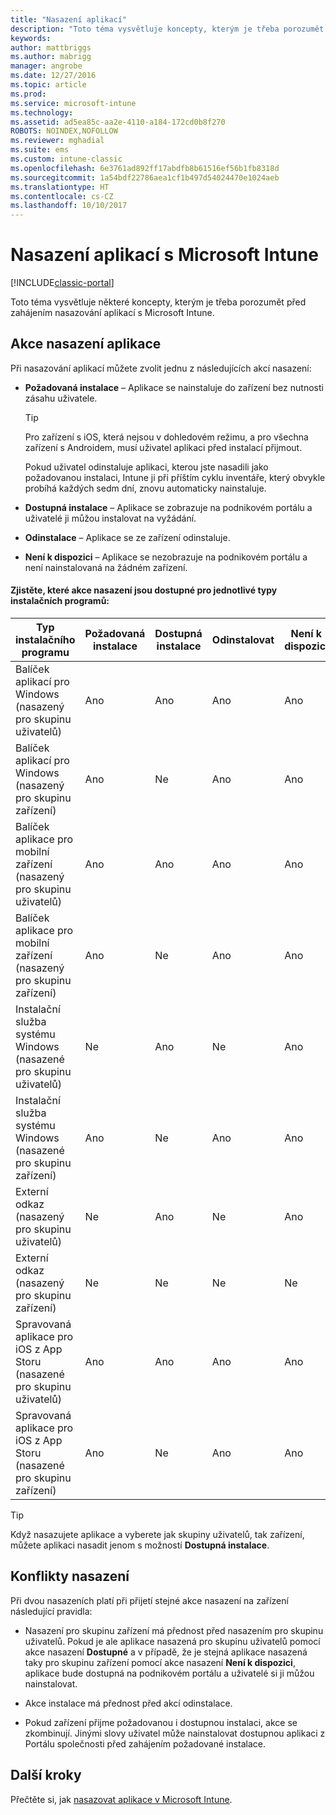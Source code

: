 ```yaml
---
title: "Nasazení aplikací"
description: "Toto téma vysvětluje koncepty, kterým je třeba porozumět před zahájením nasazování aplikací s Intune."
keywords: 
author: mattbriggs
ms.author: mabrigg
manager: angrobe
ms.date: 12/27/2016
ms.topic: article
ms.prod: 
ms.service: microsoft-intune
ms.technology: 
ms.assetid: ad5ea85c-aa2e-4110-a184-172cd0b8f270
ROBOTS: NOINDEX,NOFOLLOW
ms.reviewer: mghadial
ms.suite: ems
ms.custom: intune-classic
ms.openlocfilehash: 6e3761ad892ff17abdfb8b61516ef56b1fb8318d
ms.sourcegitcommit: 1a54bdf22786aea1cf1b497d54024470e1024aeb
ms.translationtype: HT
ms.contentlocale: cs-CZ
ms.lasthandoff: 10/10/2017
---
```

# <a name="deploy-apps-with-microsoft-intune"></a>Nasazení aplikací s Microsoft Intune

[!INCLUDE[classic-portal](../includes/classic-portal.md)]

Toto téma vysvětluje některé koncepty, kterým je třeba porozumět před zahájením nasazování aplikací s Microsoft Intune.


## <a name="app-deployment-actions"></a>Akce nasazení aplikace
Při nasazování aplikací můžete zvolit jednu z následujících akcí nasazení:

-   **Požadovaná instalace** – Aplikace se nainstaluje do zařízení bez nutnosti zásahu uživatele.

    > [!TIP]
    > Pro zařízení s iOS, která nejsou v dohledovém režimu, a pro všechna zařízení s Androidem, musí uživatel aplikaci před instalací přijmout.
    >
    >  Pokud uživatel odinstaluje aplikaci, kterou jste nasadili jako požadovanou instalaci, Intune ji při příštím cyklu inventáře, který obvykle probíhá každých sedm dní, znovu automaticky nainstaluje.

-   **Dostupná instalace** – Aplikace se zobrazuje na podnikovém portálu a uživatelé ji můžou instalovat na vyžádání.

-   **Odinstalace** – Aplikace se ze zařízení odinstaluje.

-   **Není k dispozici** – Aplikace se nezobrazuje na podnikovém portálu a není nainstalovaná na žádném zařízení.

#### <a name="understand-which-deployment-actions-are-available-for-each-installer-type"></a>Zjistěte, které akce nasazení jsou dostupné pro jednotlivé typy instalačních programů:

|Typ instalačního programu|Požadovaná instalace|Dostupná instalace|Odinstalovat|Není k dispozici|
|------------------|--------------------|---------------------|-------------|------------------|
|Balíček aplikací pro Windows (nasazený pro skupinu uživatelů)|Ano|Ano|Ano|Ano|
|Balíček aplikací pro Windows (nasazený pro skupinu zařízení)|Ano|Ne|Ano|Ano|
|Balíček aplikace pro mobilní zařízení (nasazený pro skupinu uživatelů)|Ano|Ano|Ano|Ano|
|Balíček aplikace pro mobilní zařízení (nasazený pro skupinu zařízení)|Ano|Ne|Ano|Ano|
|Instalační služba systému Windows (nasazené pro skupinu uživatelů)|Ne|Ano|Ne|Ano|
|Instalační služba systému Windows (nasazené pro skupinu zařízení)|Ano|Ne|Ano|Ano|
|Externí odkaz (nasazený pro skupinu uživatelů)|Ne|Ano|Ne|Ano|
|Externí odkaz (nasazený pro skupinu zařízení)|Ne|Ne|Ne|Ne|
|Spravovaná aplikace pro iOS z App Storu (nasazené pro skupinu uživatelů)|Ano|Ano|Ano|Ano|
|Spravovaná aplikace pro iOS z App Storu (nasazené pro skupinu zařízení)|Ano|Ne|Ano|Ano|
> [!TIP]
> Když nasazujete aplikace a vyberete jak skupiny uživatelů, tak zařízení, můžete aplikaci nasadit jenom s možností **Dostupná instalace**.

## <a name="deployment-conflicts"></a>Konflikty nasazení
Při dvou nasazeních platí při přijetí stejné akce nasazení na zařízení následující pravidla:

-   Nasazení pro skupinu zařízení má přednost před nasazením pro skupinu uživatelů. Pokud je ale aplikace nasazená pro skupinu uživatelů pomocí akce nasazení **Dostupné** a v případě, že je stejná aplikace nasazená taky pro skupinu zařízení pomocí akce nasazení **Není k dispozici**, aplikace bude dostupná na podnikovém portálu a uživatelé si ji můžou nainstalovat.

-   Akce instalace má přednost před akcí odinstalace.

-   Pokud zařízení přijme požadovanou i dostupnou instalaci, akce se zkombinují. Jinými slovy uživatel může nainstalovat dostupnou aplikaci z Portálu společnosti před zahájením požadované instalace.


## <a name="next-steps"></a>Další kroky

Přečtěte si, jak [nasazovat aplikace v Microsoft Intune](deploy-apps-in-microsoft-intune.md).
